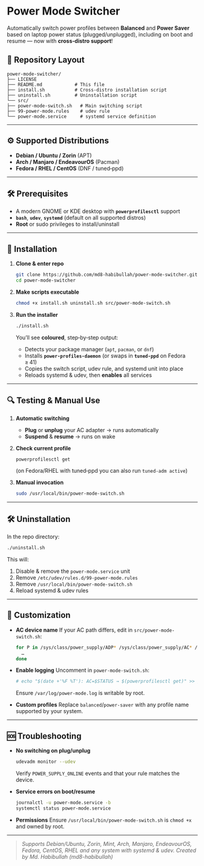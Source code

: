 # Power Mode Switcher

Automatically switch power profiles between **Balanced** and **Power Saver** based on laptop power status (plugged/unplugged), including on boot and resume — now with **cross‑distro support**!

## 📂 Repository Layout
```
power-mode-switcher/
├── LICENSE
├── README.md            # This file
├── install.sh           # Cross‑distro installation script
├── uninstall.sh         # Uninstallation script
└── src/
├── power-mode-switch.sh   # Main switching script
├── 99-power-mode.rules    # udev rule
└── power-mode.service     # systemd service definition
```
---

## ⚙️ Supported Distributions

- **Debian / Ubuntu / Zorin** (APT)
- **Arch / Manjaro / EndeavourOS** (Pacman)
- **Fedora / RHEL / CentOS** (DNF / tuned‑ppd)

---

## 🛠️ Prerequisites

- A modern GNOME or KDE desktop with **`powerprofilesctl`** support  
- **`bash`**, **`udev`**, **`systemd`** (default on all supported distros)  
- **Root** or sudo privileges to install/uninstall  

---

## 🚀 Installation

1. **Clone & enter repo**  
   ```bash
   git clone https://github.com/md8-habibullah/power-mode-switcher.git
   cd power-mode-switcher
   ```

2. **Make scripts executable**

   ```bash
   chmod +x install.sh uninstall.sh src/power-mode-switch.sh
   ```

3. **Run the installer**

   ```bash
   ./install.sh
   ```

   You’ll see **coloured**, step‑by‑step output:

   * Detects your package manager (`apt`, `pacman`, or `dnf`)
   * Installs **`power-profiles-daemon`** (or swaps in **`tuned‑ppd`** on Fedora ≥ 41)
   * Copies the switch script, udev rule, and systemd unit into place
   * Reloads systemd & udev, then **enables** all services

---

## 🔍 Testing & Manual Use

1. **Automatic switching**

   * **Plug** or **unplug** your AC adapter → runs automatically
   * **Suspend** & **resume** → runs on wake

2. **Check current profile**

   ```bash
   powerprofilesctl get
   ```

   (on Fedora/RHEL with tuned‑ppd you can also run `tuned-adm active`)

3. **Manual invocation**

   ```bash
   sudo /usr/local/bin/power-mode-switch.sh
   ```

---

## 🛠 Uninstallation

In the repo directory:

```bash
./uninstall.sh
```

This will:

1. Disable & remove the `power-mode.service` unit
2. Remove `/etc/udev/rules.d/99-power-mode.rules`
3. Remove `/usr/local/bin/power-mode-switch.sh`
4. Reload systemd & udev rules

---

## 🔧 Customization

* **AC device name**
  If your AC path differs, edit in `src/power-mode-switch.sh`:

  ```bash
  for P in /sys/class/power_supply/ADP* /sys/class/power_supply/AC* /sys/class/power_supply/ACAD*; do
    …
  done
  ```

* **Enable logging**
  Uncomment in `power-mode-switch.sh`:

  ```bash
  # echo "$(date +'%F %T'): AC=$STATUS → $(powerprofilesctl get)" >> /var/log/power-mode.log
  ```

  Ensure `/var/log/power-mode.log` is writable by root.

* **Custom profiles**
  Replace `balanced`/`power-saver` with any profile name supported by your system.

---

## 🆘 Troubleshooting

* **No switching on plug/unplug**

  ```bash
  udevadm monitor --udev
  ```

  Verify `POWER_SUPPLY_ONLINE` events and that your rule matches the device.

* **Service errors on boot/resume**

  ```bash
  journalctl -u power-mode.service -b
  systemctl status power-mode.service
  ```

* **Permissions**
  Ensure `/usr/local/bin/power-mode-switch.sh` is `chmod +x` and owned by root.


---

> *Supports Debian/Ubuntu, Zorin, Mint, Arch, Manjaro, EndeavourOS, Fedora, CentOS, RHEL and any system with systemd & udev.*
> *Created by Md. Habibullah (md8-habibullah)*